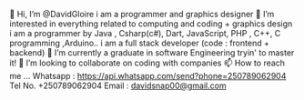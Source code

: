👋 Hi, I’m @DavidGloire
i am a programmer and graphics designer
👀 I’m interested in everything related to computing and coding + graphics design
i am a programmer by Java , Csharp(c#), Dart, JavaScript, PHP , C++, C programming ,Arduino..
i am a full stack developer (code : frontend + backend)
🌱 I’m currently a graduate in software Engineering tryin' to master it!
💞️ I’m looking to collaborate on coding with companies
📫 How to reach me ...
Whatsapp : https://api.whatsapp.com/send?phone=250789062904
Tel No. +250789062904
Email : davidsnap00@gmail.com
